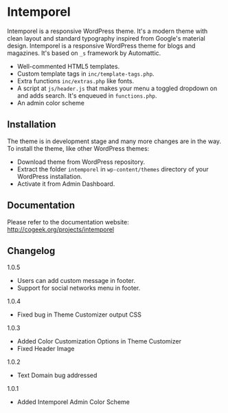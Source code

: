 Intemporel
===

Intemporel is a responsive WordPress theme. It's a modern theme with clean layout and standard typography inspired from Google's material design. Intemporel is a responsive WordPress theme for blogs and magazines. It's based on `_s` framework by Automattic.

* Well-commented HTML5 templates.
* Custom template tags in `inc/template-tags.php`.
* Extra functions `inc/extras.php` like fonts.
* A script at `js/header.js` that makes your menu a toggled dropdown on and adds search. It's enqueued in `functions.php`.
* An admin color scheme

Installation
---------------

The theme is in development stage and many more changes are in the way. To install the theme, like other WordPress themes:

* Download theme from WordPress repository.
* Extract the folder `intemporel` in `wp-content/themes` directory of your WordPress installation.
* Activate it from Admin Dashboard.

Documentation
---------------

Please refer to the documentation website: http://cogeek.org/projects/intemporel

Changelog
---------------

1.0.5
* Users can add custom message in footer.
* Support for social networks menu in footer.

1.0.4
* Fixed bug in Theme Customizer output CSS

1.0.3
* Added Color Customization Options in Theme Customizer
* Fixed Header Image

1.0.2
* Text Domain bug addressed

1.0.1
* Added Intemporel Admin Color Scheme